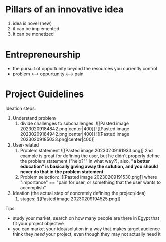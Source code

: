 # Pillars of an innovative idea
1. idea is novel (new)
2. it can be implemented
3. it can be monetized
# Entrepreneurship
* the pursuit of opportunity beyond the resources you currently control
* problem <--> oppurtunity <--> pain
# Project Guidelines
Ideation steps:
1. Understand problem
	1. divide challenges to subchallenges:
	   ![[Pasted image 20230209184842.png|center|400]]
![[Pasted image 20230209184942.png|center|400]]
![[Pasted image 20230209185033.png|center|400]]
2. User-related 
	1. Problem statement
	   ![[Pasted image 20230209191933.png]]
	   2nd example is great for defining the user, but he didn't properly define the problem statement ("help?"" in what way?), also, **"a better education" is basically giving away the solution, and you should never do that in the problem statement**
	2. Problem selection:
	   ![[Pasted image 20230209191530.png]]
where "importance" == "pain for user, or something that the user wants to accomplish"
3. Ideation (the actual step of concretely defining the project/idea)
	1. stages:
	   ![[Pasted image 20230209194525.png]]

Tips:
* study your market; search on how many people are there in Egypt that fit your project objective
* you can market your idea/solution in a way that makes target audience think they _need_ your project, even though they may not actually need it